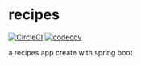 # recipes
[![CircleCI](https://circleci.com/gh/EricGomez101/recipes.svg?style=svg)](https://circleci.com/gh/EricGomez101/recipes)
 [![codecov](https://codecov.io/gh/EricGomez101/recipes/branch/master/graph/badge.svg)](https://codecov.io/gh/EricGomez101/recipes)

a recipes app create with spring boot
